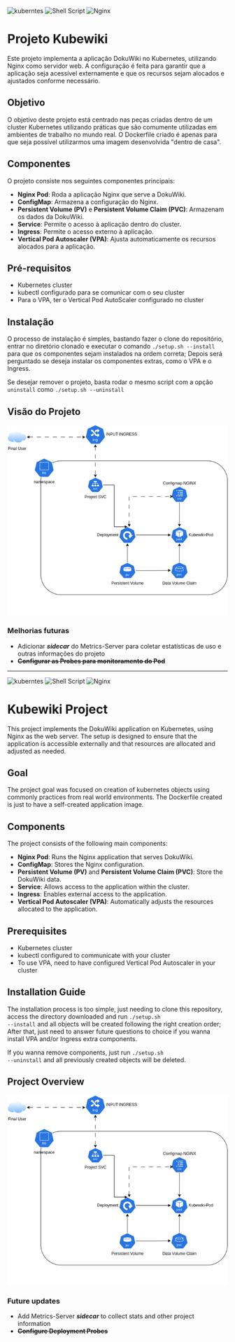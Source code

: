 ![kuberntes](https://img.shields.io/badge/kubernetes-326ce5.svg?&style=for-the-badge&logo=kubernetes&logoColor=white) ![Shell Script](https://img.shields.io/badge/shell_script-%23121011.svg?style=for-the-badge&logo=gnu-bash&logoColor=white) ![Nginx](https://img.shields.io/badge/nginx-%23009639.svg?style=for-the-badge&logo=nginx&logoColor=white)
# Projeto Kubewiki

Este projeto implementa a aplicação DokuWiki no Kubernetes, utilizando Nginx como servidor web. A configuração é feita para garantir que a aplicação seja acessível externamente e que os recursos sejam alocados e ajustados conforme necessário.

## Objetivo
O objetivo deste projeto está centrado nas peças criadas dentro de um cluster Kubernetes utilizando práticas que são comumente utilizadas em ambientes de trabalho no mundo real. O Dockerfile criado é apenas para que seja possível utilizarmos uma imagem desenvolvida "dentro de casa".

## Componentes

O projeto consiste nos seguintes componentes principais:

- **Nginx Pod**: Roda a aplicação Nginx que serve a DokuWiki.
- **ConfigMap**: Armazena a configuração do Nginx.
- **Persistent Volume (PV)** e **Persistent Volume Claim (PVC)**: Armazenam os dados da DokuWiki.
- **Service**: Permite o acesso à aplicação dentro do cluster.
- **Ingress**: Permite o acesso externo à aplicação.
- **Vertical Pod Autoscaler (VPA)**: Ajusta automaticamente os recursos alocados para a aplicação.

## Pré-requisitos

- Kubernetes cluster
- kubectl configurado para se comunicar com o seu cluster
- Para o VPA, ter o Vertical Pod AutoScaler configurado no cluster

## Instalação
O processo de instalação é simples, bastando fazer o clone do repositório, entrar no diretório clonado e executar o comando <code>./setup.sh --install</code> para que os componentes sejam instalados na ordem correta; Depois será perguntado se deseja instalar os componentes extras, como o VPA e o Ingress.

Se desejar remover o projeto, basta rodar o mesmo script com a opção ```uninstall``` como <code>./setup.sh --uninstall</code>

## Visão do Projeto
![Estrutura do Projeto](./images/kubewiki.png)

### Melhorias futuras
- Adicionar ___sidecar___ do Metrics-Server para coletar estatísticas de uso e outras informações do projeto
- ~~**Configurar as Probes para monitoramento do Pod**~~
---
![kuberntes](https://img.shields.io/badge/kubernetes-326ce5.svg?&style=for-the-badge&logo=kubernetes&logoColor=white) ![Shell Script](https://img.shields.io/badge/shell_script-%23121011.svg?style=for-the-badge&logo=gnu-bash&logoColor=white) ![Nginx](https://img.shields.io/badge/nginx-%23009639.svg?style=for-the-badge&logo=nginx&logoColor=white)
# Kubewiki Project

This project implements the DokuWiki application on Kubernetes, using Nginx as the web server. The setup is designed to ensure that the application is accessible externally and that resources are allocated and adjusted as needed.

## Goal
The project goal was focused on creation of kubernetes objects using commonly practices from real world environments. The Dockerfile created is just to have a self-created application image.

## Components

The project consists of the following main components:

- **Nginx Pod**: Runs the Nginx application that serves DokuWiki.
- **ConfigMap**: Stores the Nginx configuration.
- **Persistent Volume (PV)** and **Persistent Volume Claim (PVC)**: Store the DokuWiki data.
- **Service**: Allows access to the application within the cluster.
- **Ingress**: Enables external access to the application.
- **Vertical Pod Autoscaler (VPA)**: Automatically adjusts the resources allocated to the application.

## Prerequisites

- Kubernetes cluster
- kubectl configured to communicate with your cluster
- To use VPA, need to have configured Vertical Pod Autoscaler in your cluster

## Installation Guide

The installation process is too simple, just needing to clone this repository, access the directory downloaded and run <code>./setup.sh --install</code> and all objects will be created following the right creation order; After that, just need to answer future questions to choice if you wanna install VPA and/or Ingress extra components.

If you wanna remove components, just run <code>./setup.sh --uninstall</code> and all previously created objects will be deleted.

## Project Overview
![Project Architecture](./images/kubewiki.png)

### Future updates
- Add Metrics-Server ___sidecar___ to collect stats and other project information
- ~~**Configure Deployment Probes**~~
